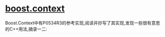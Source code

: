 # [boost.context](https://github.com/boostorg/context)

Boost.Context中有P0534R3的参考实现,阅读并抄写了其实现,发现一些很有意思的C++用法,摘录一二:
